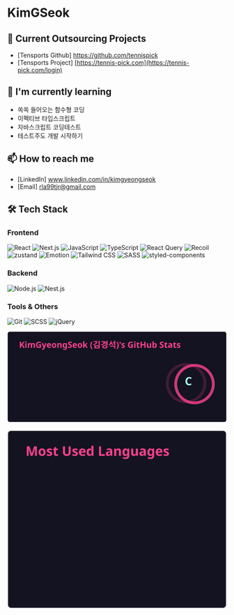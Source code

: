 # KimGSeok

## 🔭 Current Outsourcing Projects
- [Tensports Github] https://github.com/tennispick
- [Tensports Project] [https://tennis-pick.com](https://tennis-pick.com/login)


## 🌱 I'm currently learning
- 쏙쏙 들어오는 함수형 코딩
- 이펙티브 타입스크립트
- 자바스크립트 코딩테스트
- 테스트주도 개발 시작하기


## 📫 How to reach me
- [LinkedIn] www.linkedin.com/in/kimgyeongseok
- [Email] rla99tjr@gmail.com

## 🛠️ Tech Stack

### Frontend
<p>
  <img src="https://img.shields.io/badge/React-61DAFB?style=flat&logo=react&logoColor=white" alt="React"/>
  <img src="https://img.shields.io/badge/Next-000000?style=flat&logo=nextdotjs&logoColor=white" alt="Next.js"/>
  <img src="https://img.shields.io/badge/JavaScript-F7DF1E?style=flat&logo=javascript&logoColor=white" alt="JavaScript"/>
  <img src="https://img.shields.io/badge/TypeScript-3178C6?style=flat&logo=typescript&logoColor=white" alt="TypeScript"/>
  <img src="https://img.shields.io/badge/ReactQuery-FF4154?style=flat&logo=reactquery&logoColor=white" alt="React Query"/>
  <img src="https://img.shields.io/badge/Recoil-3578E5?style=flat&logo=recoil&logoColor=white" alt="Recoil"/>
  <img src="https://img.shields.io/badge/zustand-000000?style=flat&logo=zustand&logoColor=white" alt="zustand"/>
  <img src="https://img.shields.io/badge/Emotion-3578E5?style=flat&logo=emotion&logoColor=white" alt="Emotion"/>
  <img src="https://img.shields.io/badge/TailwindCSS-06B6D4?style=flat&logo=tailwindcss&logoColor=white" alt="Tailwind CSS"/>
  <img src="https://img.shields.io/badge/SASS-CC6699?style=flat&logo=sass&logoColor=white" alt="SASS"/>
  <img src="https://img.shields.io/badge/styled--components-DB7093?style=flat&logo=styled-components&logoColor=white" alt="styled-components"/>
</p>

### Backend
<p>
  <img src="https://img.shields.io/badge/Node.js-339933?style=flat&logo=nodedotjs&logoColor=white" alt="Node.js"/>
  <img src="https://img.shields.io/badge/NestJS-E0234E?style=flat&logo=nestjs&logoColor=white" alt="Nest.js"/>
</p>

### Tools & Others
<p>
  <img src="https://img.shields.io/badge/Git-F05032?style=flat&logo=git&logoColor=white" alt="Git"/>
  <img src="https://img.shields.io/badge/SCSS-CC6699?style=flat&logo=sass&logoColor=white" alt="SCSS"/>
  <img src="https://img.shields.io/badge/jQuery-0769AD?style=flat&logo=jquery&logoColor=white" alt="jQuery"/>
</p>

![KimGSeok's GitHub stats](./stats.svg)

![Top Langs](./top-langs.svg)
